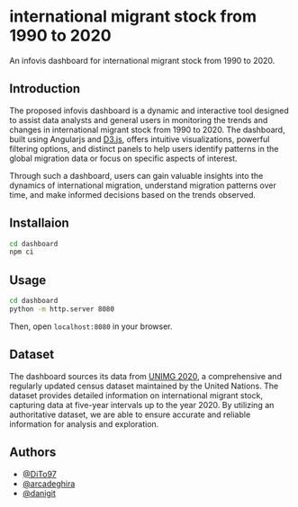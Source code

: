 # international migrant stock from 1990 to 2020

An infovis dashboard for international migrant stock from 1990 to 2020.

## Introduction

The proposed infovis dashboard is a dynamic and interactive tool designed to assist data analysts and general users in monitoring the trends and changes in international migrant stock from 1990 to 2020. The dashboard, built using Angularjs and [D3.js](https://d3js.org/), offers intuitive visualizations, powerful filtering options, and distinct panels to help users identify patterns in the global migration data or focus on specific aspects of interest.

Through such a dashboard, users can gain valuable insights into the dynamics of international migration, understand migration patterns over time, and make informed decisions based on the trends observed.

## Installaion

```bash
cd dashboard
npm ci
```

## Usage

```bash
cd dashboard
python -m http.server 8080
```

Then, open `localhost:8080` in your browser.

## Dataset

The dashboard sources its data from [UNIMG 2020](https://www.un.org/development/desa/pd/content/international-migrant-stock), a comprehensive and regularly updated census dataset maintained by the United Nations. The dataset provides detailed information on international migrant stock, capturing data at five-year intervals up to the year 2020. By utilizing an authoritative dataset, we are able to ensure accurate and reliable information for analysis and exploration.

## Authors

- [@DiTo97](https://github.com/DiTo97)
- [@arcadeghira](https://github.com/arcadeghira)
- [@danigit](https://github.com/danigit)

